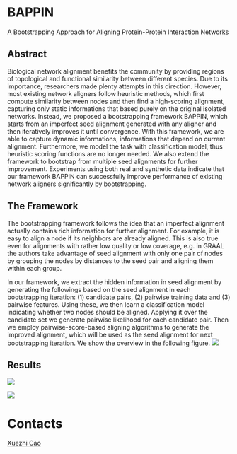 # BAPPIN
A Bootstrapping Approach for Aligning Protein-Protein Interaction Networks

## Abstract
Biological network alignment benefits the community by providing regions of topological and functional similarity between different species. Due to its importance, researchers made plenty attempts in this direction. However, most existing network aligners follow heuristic methods, which first compute similarity between nodes and then find a high-scoring alignment, capturing only static informations that based purely on the original isolated networks. Instead, we proposed a bootstrapping framework BAPPIN, which starts from an imperfect seed alignment generated with any aligner and then iteratively improves it until convergence. With this framework, we are able to capture dynamic informations, informations that depend on current alignment. Furthermore, we model the task with classification model, thus heuristic scoring functions are no longer needed. We also extend the framework to bootstrap from multiple seed alignments for further improvement. Experiments using both real and synthetic data indicate that our framework BAPPIN can successfully improve performance of existing network aligners significantly by bootstrapping.

## The Framework
The bootstrapping framework follows the idea that an imperfect alignment actually contains rich information for further alignment. For example, it is easy to align a node if its neighbors are already aligned. This is also true even for alignments with rather low quality or low coverage, e.g. in GRAAL the authors take advantage of seed alignment with only one pair of nodes by grouping the nodes by distances to the seed pair and aligning them within each group.

In our framework, we extract the hidden information in seed alignment by generating the followings based on the seed alignment in each bootstrapping iteration: (1) candidate pairs, (2) pairwise training data and (3) pairwise features. Using these, we then learn a classification model indicating whether two nodes should be aligned. Applying it over the candidate set we generate pairwise likelihood for each candidate pair. Then we employ pairwise-score-based aligning algorithms to generate the improved alignment, which will be used as the seed alignment for next bootstrapping iteration. We show the overview in the following figure.
![](http://apex.sjtu.edu.cn/public/files/projects/20161022/bappin.png)

## Results

![](http://apex.sjtu.edu.cn/public/files/projects/20161022/result-A.png)

![](http://apex.sjtu.edu.cn/public/files/projects/20161022/result-B.png)

# Contacts
[Xuezhi Cao](http://apex.sjtu.edu.cn/members/cxz "Xuezhi Cao")
